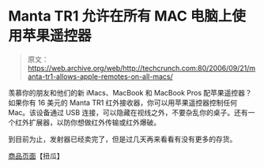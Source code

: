 # Manta TR1 允许在所有 MAC 电脑上使用苹果遥控器

> 原文：<https://web.archive.org/web/http://techcrunch.com:80/2006/09/21/manta-tr1-allows-apple-remotes-on-all-macs/>

羡慕你的朋友和他们的新 iMacs、MacBook 和 MacBook Pros 配苹果遥控器？如果你有 16 美元的 Manta TR1 红外接收器，你可以用苹果遥控器控制任何 Mac。该设备通过 USB 连接，可以隐藏在视线之外，不要杂乱你的桌子。还有一个红外扩展器，以防你想做红外传输或红外爆破。

到目前为止，发射器已经卖完了，但是过几天再来看看有没有更多的存货。

[商品页面](https://web.archive.org/web/20160312132511/http://twistedmelon.com/shop/)【扭瓜】